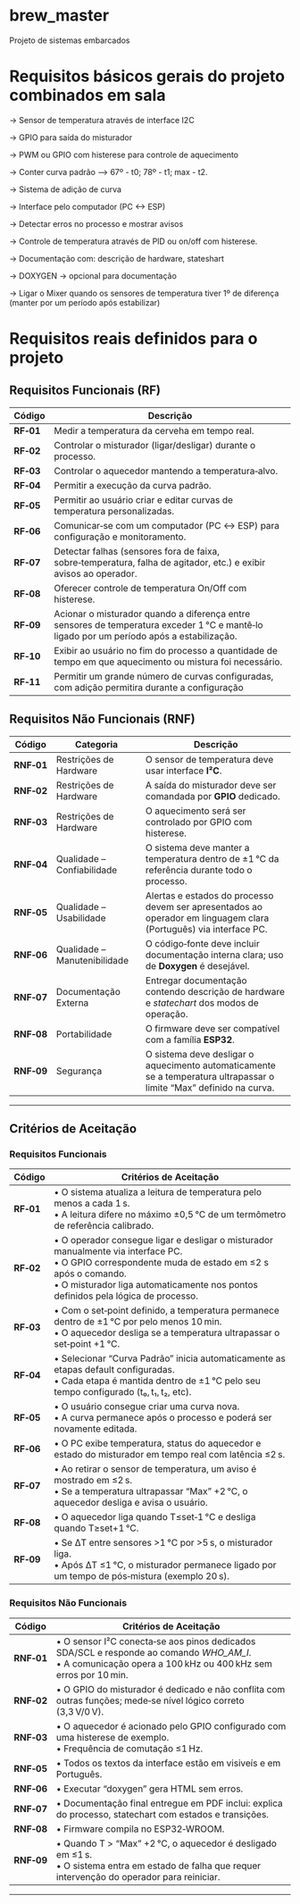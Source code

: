 # brew_master
Projeto de sistemas embarcados

# Requisitos básicos gerais do projeto combinados em sala
-> Sensor de temperatura através de interface I2C

-> GPIO para saída do misturador

-> PWM ou GPIO com histerese para controle de aquecimento

-> Conter curva padrão --> 67º - t0; 78º - t1; max - t2.

-> Sistema de adição de curva

-> Interface pelo computador (PC <-> ESP)

-> Detectar erros no processo e mostrar avisos

-> Controle de temperatura através de PID ou on/off com histerese.

-> Documentação com: descrição de hardware, stateshart

-> DOXYGEN -> opcional para documentação

-> Ligar o Mixer quando os sensores de temperatura tiver 1º de diferença (manter por um período após estabilizar)


# Requisitos reais definidos para o projeto

## Requisitos Funcionais (RF)

| Código    | Descrição                                                                                                                                              |
| --------- | ------------------------------------------------------------------------------------------------------------------------------------------------------ |
| **RF‑01** | Medir a temperatura da cerveha em tempo real.                                                                                                          |
| **RF‑02** | Controlar o misturador (ligar/desligar) durante o processo.                                                                                            |
| **RF‑03** | Controlar o aquecedor mantendo a temperatura‑alvo.                                                                                                     |
| **RF‑04** | Permitir a execução da curva padrão.                                                                                                                   |
| **RF‑05** | Permitir ao usuário criar e editar curvas de temperatura personalizadas.                                                                                |
| **RF‑06** | Comunicar‑se com um computador (PC ↔ ESP) para configuração e monitoramento.                                                                           |
| **RF‑07** | Detectar falhas (sensores fora de faixa, sobre‑temperatura, falha de agitador, etc.) e exibir avisos ao operador.                                      |
| **RF‑08** | Oferecer controle de temperatura On/Off com histerese.                                                                                                 |
| **RF‑09** | Acionar o misturador quando a diferença entre sensores de temperatura exceder 1 °C e mantê‑lo ligado por um período após a estabilização.              |
| **RF‑10** | Exibir ao usuário no fim do processo a quantidade de tempo em que aquecimento ou mistura foi necessário.                                               |
| **RF‑11** | Permitir um grande número de curvas configuradas, com adição permitira durante a configuração                                                          |


## Requisitos Não Funcionais (RNF)

| Código     | Categoria                    | Descrição                                                                                                            |
| ---------- | ---------------------------- | -------------------------------------------------------------------------------------------------------------------- |
| **RNF‑01** | Restrições de Hardware       | O sensor de temperatura deve usar interface **I²C**.                                                                 |
| **RNF‑02** | Restrições de Hardware       | A saída do misturador deve ser comandada por **GPIO** dedicado.                                                      |
| **RNF‑03** | Restrições de Hardware       | O aquecimento será ser controlado por GPIO com histerese.                                                            |
| **RNF‑04** | Qualidade – Confiabilidade   | O sistema deve manter a temperatura dentro de ±1 °C da referência durante todo o processo.                           |
| **RNF‑05** | Qualidade – Usabilidade      | Alertas e estados do processo devem ser apresentados ao operador em linguagem clara (Português) via interface PC.    |
| **RNF‑06** | Qualidade – Manutenibilidade | O código‑fonte deve incluir documentação interna clara; uso de **Doxygen** é desejável.                              |
| **RNF‑07** | Documentação Externa         | Entregar documentação contendo descrição de hardware e *statechart* dos modos de operação.                           |
| **RNF‑08** | Portabilidade                | O firmware deve ser compatível com a família **ESP32**.                                                              |
| **RNF‑09** | Segurança                    | O sistema deve desligar o aquecimento automaticamente se a temperatura ultrapassar o limite “Max” definido na curva. |

---


## Critérios de Aceitação

### Requisitos Funcionais

| Código    | Critérios de Aceitação                                                                                                                                                                                                                      |
| --------- | ------------------------------------------------------------------------------------------------------------------------------------------------------------------------------------------------------------------------------------------- |
| **RF‑01** | • O sistema atualiza a leitura de temperatura pelo menos a cada 1 s.<br>• A leitura difere no máximo ±0,5 °C de um termômetro de referência calibrado.                                                                                      |
| **RF‑02** | • O operador consegue ligar e desligar o misturador manualmente via interface PC.<br>• O GPIO correspondente muda de estado em ≤2 s após o comando.<br>• O misturador liga automaticamente nos pontos definidos pela lógica de processo. |
| **RF‑03** | • Com o set‑point definido, a temperatura permanece dentro de ±1 °C por pelo menos 10 min.<br>• O aquecedor desliga se a temperatura ultrapassar o set‑point +1 °C.                                                                         |
| **RF‑04** | • Selecionar “Curva Padrão” inicia automaticamente as etapas default configuradas.<br>• Cada etapa é mantida dentro de ±1 °C pelo seu tempo configurado (t₀, t₁, t₂, etc).                                                                        |
| **RF‑05** | • O usuário consegue criar uma curva nova.<br>• A curva permanece após o processo e poderá ser novamente editada.                                       |
| **RF‑06** | • O PC exibe temperatura, status do aquecedor e estado do misturador em tempo real com latência ≤2 s.                                                    |
| **RF‑07** | • Ao retirar o sensor de temperatura, um aviso é mostrado em ≤2 s.<br>• Se a temperatura ultrapassar “Max” +2 °C, o aquecedor desliga e  avisa o usuário.                               |
| **RF‑08** | • O aquecedor liga quando T≤set‑1 °C e desliga quando T≥set+1 °C.                                                             |
| **RF‑09** | • Se ΔT entre sensores >1 °C por >5 s, o misturador liga.<br>• Após ΔT ≤1 °C, o misturador permanece ligado por um tempo de pós‑mistura (exemplo 20 s).                                                                          |

### Requisitos Não Funcionais

| Código     | Critérios de Aceitação                                                                                                                                                   |
| ---------- | ------------------------------------------------------------------------------------------------------------------------------------------------------------------------ |
| **RNF‑01** | • O sensor I²C conecta‑se aos pinos dedicados SDA/SCL e responde ao comando *WHO\_AM\_I*.<br>• A comunicação opera a 100 kHz ou 400 kHz sem erros por 10 min.      |
| **RNF‑02** | • O GPIO do misturador é dedicado e não conflita com outras funções; mede‑se nível lógico correto (3,3 V/0 V).                                                           |
| **RNF‑03** | • O aquecedor é acionado pelo GPIO configurado com uma histerese de exemplo.<br>• Frequência de comutação ≤1 Hz.                                                                                          |
| **RNF‑05** | • Todos os textos da interface estão em visiveís e em Português.  |
| **RNF‑06** | • Executar “doxygen” gera HTML sem erros.                                                             |
| **RNF‑07** | • Documentação final entregue em PDF inclui: explica do processo, statechart com estados e transições.                                                        |
| **RNF‑08** | • Firmware compila no ESP32‑WROOM.                                                    |
| **RNF‑09** | • Quando T > “Max” +2 °C, o aquecedor é desligado em ≤1 s.<br>• O sistema entra em estado de falha que requer intervenção do operador para reiniciar.                    |

---

